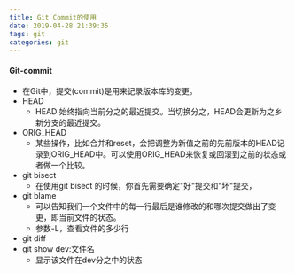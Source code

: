 ```yaml
---
title: Git Commit的使用
date: 2019-04-28 21:39:35
tags: git
categories: git
---
```


#### Git-commit

- 在Git中，提交(commit)是用来记录版本库的变更。
- HEAD
  - HEAD 始终指向当前分之的最近提交。当切换分之，HEAD会更新为之乡新分支的最近提交。
- ORIG_HEAD 
  - 某些操作，比如合并和reset，会把调整为新值之前的先前版本的HEAD记录到ORIG_HEAD中。可以使用ORIG_HEAD来恢复或回滚到之前的状态或者做一个比较。
- git bisect
  - 在使用git bisect 的时候，你首先需要确定"好"提交和"坏"提交，
- git blame 
  - 可以告知我们一个文件中的每一行最后是谁修改的和哪次提交做出了变更，即当前文件的状态。
  - 参数-L，查看文件的多少行
- git diff
- git show dev:文件名
  - 显示该文件在dev分之中的状态